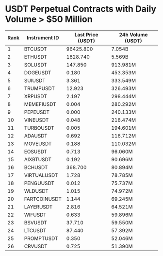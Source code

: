 # USDT Perpetual Contracts with Daily Volume > $50 Million

| Rank | Instrument ID | Last Price (USDT) | 24h Volume (USDT) |
|------|---------------|-------------------|-------------------|
| 1 | BTCUSDT | 96425.800 | 7.054B |
| 2 | ETHUSDT | 1828.740 | 5.569B |
| 3 | SOLUSDT | 147.850 | 913.981M |
| 4 | DOGEUSDT | 0.180 | 453.353M |
| 5 | SUIUSDT | 3.361 | 333.549M |
| 6 | TRUMPUSDT | 12.923 | 326.493M |
| 7 | XRPUSDT | 2.197 | 298.444M |
| 8 | MEMEFIUSDT | 0.004 | 280.292M |
| 9 | PEPEUSDT | 0.000 | 240.133M |
| 10 | VINEUSDT | 0.048 | 218.474M |
| 11 | TURBOUSDT | 0.005 | 194.601M |
| 12 | ADAUSDT | 0.692 | 116.712M |
| 13 | MOVEUSDT | 0.188 | 110.032M |
| 14 | EOSUSDT | 0.713 | 96.060M |
| 15 | AIXBTUSDT | 0.192 | 90.696M |
| 16 | BCHUSDT | 368.700 | 80.894M |
| 17 | VIRTUALUSDT | 1.728 | 78.785M |
| 18 | PENGUUSDT | 0.012 | 75.737M |
| 19 | WLDUSDT | 1.015 | 74.972M |
| 20 | FARTCOINUSDT | 1.144 | 69.245M |
| 21 | LAYERUSDT | 2.816 | 64.521M |
| 22 | WIFUSDT | 0.633 | 59.896M |
| 23 | BSVUSDT | 37.710 | 59.550M |
| 24 | LTCUSDT | 87.440 | 57.392M |
| 25 | PROMPTUSDT | 0.350 | 52.046M |
| 26 | CRVUSDT | 0.725 | 51.390M |
